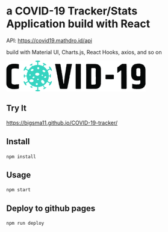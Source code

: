 # a COVID-19 Tracker/Stats Application build with React

API: https://covid19.mathdro.id/api

build with Material UI, Charts.js, React Hooks, axios, and so on

![covid19](src/images/covid.png)

## Try It

https://bigsma11.github.io/COVID-19-tracker/

## Install

`npm install`

## Usage

`npm start`

## Deploy to github pages

`npm run deploy`
